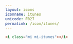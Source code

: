```yaml
---
layout: icons
iconname: itunes
unicode: F027
permalink: /icon/itunes/
---
```


``` html
<i class="mi mi-itunes"></i>
```
